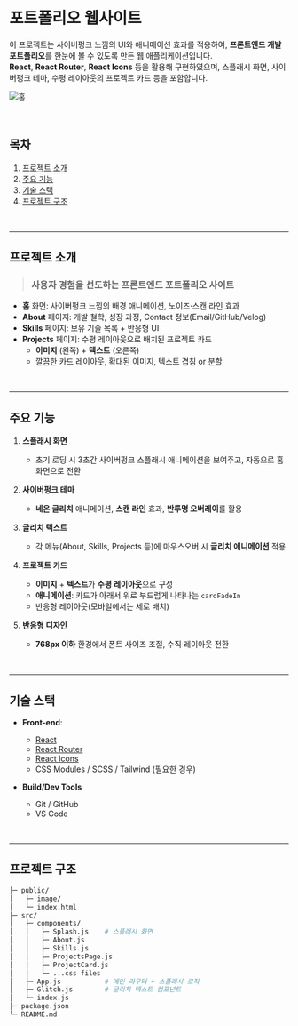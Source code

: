 # 포트폴리오 웹사이트

이 프로젝트는 사이버펑크 느낌의 UI와 애니메이션 효과를 적용하여,
**프론트엔드 개발 포트폴리오**를 한눈에 볼 수 있도록 만든 웹 애플리케이션입니다.  
**React**, **React Router**, **React Icons** 등을 활용해 구현하였으며,
스플래시 화면, 사이버펑크 테마, 수평 레이아웃의 프로젝트 카드 등을 포함합니다.

![홈](https://github.com/user-attachments/assets/79b8e07e-b584-4c02-adda-c467d5ac1d47)

<br/>

## **목차**

1. [프로젝트 소개](#프로젝트-소개)
2. [주요 기능](#주요-기능)
3. [기술 스택](#기술-스택)
4. [프로젝트 구조](#프로젝트-구조)


<br/>

---

## **프로젝트 소개**

> ### 사용자 경험을 선도하는 **프론트엔드** 포트폴리오 사이트

- **홈** 화면: 사이버펑크 느낌의 배경 애니메이션, 노이즈·스캔 라인 효과
- **About** 페이지: 개발 철학, 성장 과정, Contact 정보(Email/GitHub/Velog)
- **Skills** 페이지: 보유 기술 목록 + 반응형 UI
- **Projects** 페이지: 수평 레이아웃으로 배치된 프로젝트 카드
  - **이미지** (왼쪽) + **텍스트** (오른쪽)
  - 깔끔한 카드 레이아웃, 확대된 이미지, 텍스트 겹침 or 분할

<br/>

---

## **주요 기능**

1. **스플래시 화면**

   - 초기 로딩 시 3초간 사이버펑크 스플래시 애니메이션을 보여주고, 자동으로 홈 화면으로 전환

2. **사이버펑크 테마**

   - **네온 글리치** 애니메이션, **스캔 라인** 효과, **반투명 오버레이**를 활용

3. **글리치 텍스트**

   - 각 메뉴(About, Skills, Projects 등)에 마우스오버 시 **글리치 애니메이션** 적용

4. **프로젝트 카드**

   - **이미지** + **텍스트**가 **수평 레이아웃**으로 구성
   - **애니메이션**: 카드가 아래서 위로 부드럽게 나타나는 `cardFadeIn`
   - 반응형 레이아웃(모바일에서는 세로 배치)

5. **반응형 디자인**
   - **768px 이하** 환경에서 폰트 사이즈 조절, 수직 레이아웃 전환

<br/>

---

## **기술 스택**

- **Front-end**:

  - [React](https://reactjs.org/)
  - [React Router](https://reactrouter.com/)
  - [React Icons](https://react-icons.github.io/react-icons/)
  - CSS Modules / SCSS / Tailwind (필요한 경우)



- **Build/Dev Tools**
  - Git / GitHub
  - VS Code

<br/>

---

## **프로젝트 구조**

```bash
├─ public/
│   ├─ image/
│   └─ index.html
├─ src/
│   ├─ components/
│   │   ├─ Splash.js    # 스플래시 화면
│   │   ├─ About.js
│   │   ├─ Skills.js
│   │   ├─ ProjectsPage.js
│   │   ├─ ProjectCard.js
│   │   └─ ...css files
│   ├─ App.js           # 메인 라우터 + 스플래시 로직
│   ├─ Glitch.js        # 글리치 텍스트 컴포넌트
│   └─ index.js
├─ package.json
└─ README.md
```
